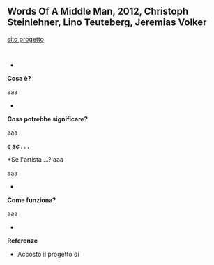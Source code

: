 ## Words Of A Middle Man, 2012, Christoph Steinlehner, Lino Teuteberg, Jeremias Volker
[sito progetto](http://middleman.cube2.de/)

![]()

![]()

-

**Cosa è?**

aaa

-

**Cosa potrebbe significare?**

aaa 

***e se . . .***

*Se l'artista ...? aaa

aaa

-

**Come funziona?**

aaa

-

**Referenze**
- Accosto il progetto di 
